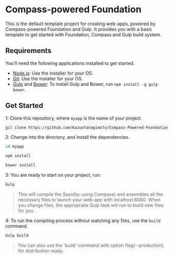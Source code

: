 # Compass-powered Foundation

This is the default template project for creating web-apps, powered by Compass-powered Foundation and Gulp. 
It provides you with a basic template to get started with Foundation, Compass and Gulp build system.

## Requirements

You'll need the following applications installed to get started.

  - [Node.js](http://nodejs.org): Use the installer for your OS.
  - [Git](http://git-scm.com/downloads): Use the installer for your OS.
  - [Gulp](http://gulpjs.com/) and [Bower](http://bower.io): To install Gulp and Bower, run `npm install -g gulp bower`.

## Get Started

1: Clone this repository, where `myapp` is the name of your project.

```bash
git clone https://github.com/KazuoYanagimoto/Compass-Powered-Foundation.git myapp
```

2: Change into the directory, and install the dependencies.

```bash
cd myapp
```

```bash
npm install
```

```bash
bower install
```

3: You are ready to start on your project, run:

```bash
Gulp
```

> This will compile the Sass(by using Compass) and assembles all the necessary files to launch your web-app with localhost:8080. 
When you change files, the appropriate Gulp task will run to build new files for you.

4: To run the compiling process without watching any files, use the `build` command.

```bash
Gulp build
```

> You can also use the 'build' command with option flag(--production) for distribution ready.
